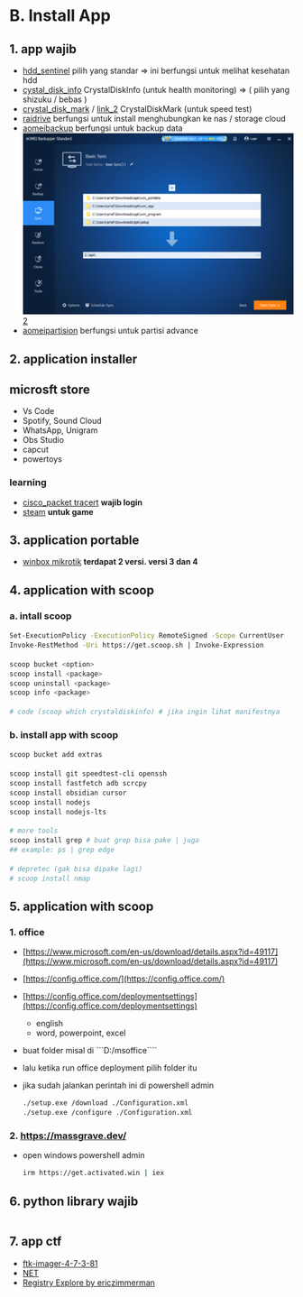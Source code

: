 # B. Install App
## 1. app wajib
- [hdd_sentinel](https://www.hdsentinel.com/download.php)
  pilih yang standar => ini berfungsi untuk melihat kesehatan hdd
- [cystal_disk_info](https://crystalmark.info/en/)
  CrystalDiskInfo (untuk health monitoring) => ( pilih yang shizuku / bebas )
- [crystal_disk_mark](https://crystalmark.info/en/software/crystaldiskmark/) / [link_2](https://crystalmark.info/en/download/#CrystalDiskMark)
  CrystalDiskMark (untuk speed test)
- [raidrive](https://www.raidrive.com/download)
  berfungsi untuk install menghubungkan ke nas / storage cloud
- [aomeibackup](https://www.aomeitech.com/ab/)
  berfungsi untuk backup data
  ![alt text](images/1_install_app/image.png) [2](https://www.diskpart.com/download.html)
- [aomeipartision](https://www.aomeitech.com/pa/)
  berfungsi untuk partisi advance

## 2. application installer
## microsft store
- Vs Code
- Spotify, Sound Cloud
- WhatsApp, Unigram
- Obs Studio
- capcut
- powertoys

### learning
- [cisco_packet tracert](https://www.netacad.com/resources/lab-downloads) **wajib login**
- [steam](https://store.steampowered.com/) **untuk game**

## 3. application portable
- [winbox mikrotik](https://mikrotik.com/download) **terdapat 2 versi. versi 3 dan 4**

## 4. application with scoop
### a. intall scoop
```bash
Set-ExecutionPolicy -ExecutionPolicy RemoteSigned -Scope CurrentUser
Invoke-RestMethod -Uri https://get.scoop.sh | Invoke-Expression

scoop bucket <option>
scoop install <package>
scoop uninstall <package>
scoop info <package>

# code (scoop which crystaldiskinfo) # jika ingin lihat manifestnya
```

### b. install app with scoop
```bash
scoop bucket add extras

scoop install git speedtest-cli openssh
scoop install fastfetch adb scrcpy
scoop install obsidian cursor
scoop install nodejs
scoop install nodejs-lts

# more tools
scoop install grep # buat grep bisa pake | juga
## example: ps | grep edge

# depretec (gak bisa dipake lagi)
# scoop install nmap
```

## 5. application with scoop
### 1. office
- [https://www.microsoft.com/en-us/download/details.aspx?id=49117](https://www.microsoft.com/en-us/download/details.aspx?id=49117)
- [https://config.office.com/](https://config.office.com/)
- [https://config.office.com/deploymentsettings](https://config.office.com/deploymentsettings)
  - english
  - word, powerpoint, excel

- buat folder misal di ```D:/msoffice````
- lalu ketika run office deployment pilih folder itu
- jika sudah jalankan perintah ini di powershell admin
  ```bash
  ./setup.exe /download ./Configuration.xml
  ./setup.exe /configure ./Configuration.xml
  ```

### 2. https://massgrave.dev/
- open windows powershell admin
  ```bash
  irm https://get.activated.win | iex
  ```

## 6. python library wajib
```bash
```

## 7. app ctf
- [ftk-imager-4-7-3-81](https://www.exterro.com/ftk-product-downloads/ftk-imager-4-7-3-81)
- [NET](https://dotnet.microsoft.com/id-id/download)
- [Registry Explore by ericzimmerman](https://ericzimmerman.github.io/#!index.md)
